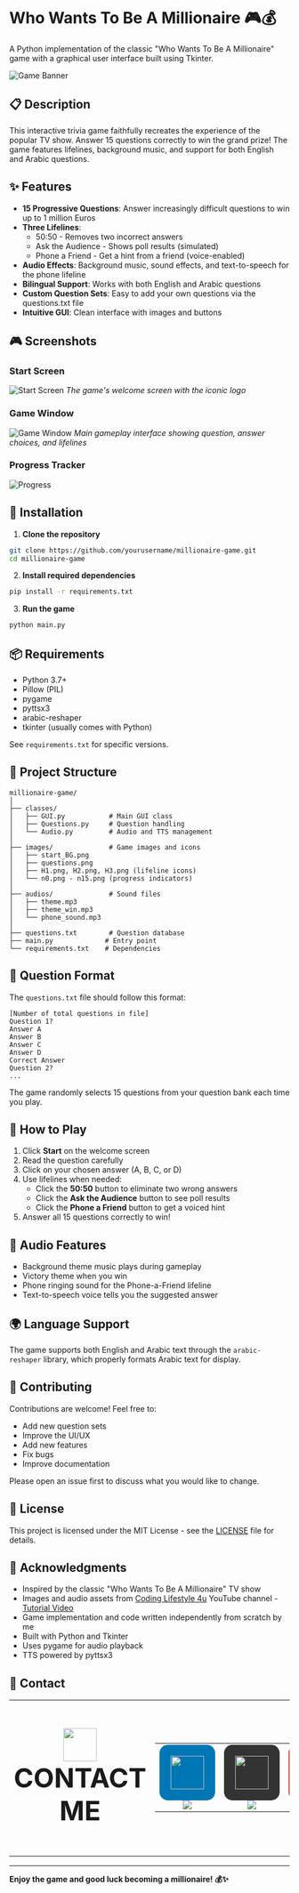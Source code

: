 # Who Wants To Be A Millionaire 🎮💰

A Python implementation of the classic "Who Wants To Be A Millionaire" game with a graphical user interface built using Tkinter.

![Game Banner](images/start_BG.png)

## 📋 Description

This interactive trivia game faithfully recreates the experience of the popular TV show. Answer 15 questions correctly to win the grand prize! The game features lifelines, background music, and support for both English and Arabic questions.

## ✨ Features

- **15 Progressive Questions**: Answer increasingly difficult questions to win up to 1 million Euros
- **Three Lifelines**:
  - 50:50 - Removes two incorrect answers
  - Ask the Audience - Shows poll results (simulated)
  - Phone a Friend - Get a hint from a friend (voice-enabled)
- **Audio Effects**: Background music, sound effects, and text-to-speech for the phone lifeline
- **Bilingual Support**: Works with both English and Arabic questions
- **Custom Question Sets**: Easy to add your own questions via the questions.txt file
- **Intuitive GUI**: Clean interface with images and buttons

## 🎮 Screenshots

### Start Screen
![Start Screen](images/start_screen.png)
*The game's welcome screen with the iconic logo*

### Game Window
![Game Window](images/game_window.png)
*Main gameplay interface showing question, answer choices, and lifelines*

### Progress Tracker
![Progress](images/n1.png)

## 🚀 Installation

1. **Clone the repository**
```bash
git clone https://github.com/yourusername/millionaire-game.git
cd millionaire-game
```

2. **Install required dependencies**
```bash
pip install -r requirements.txt
```

3. **Run the game**
```bash
python main.py
```

## 📦 Requirements

- Python 3.7+
- Pillow (PIL)
- pygame
- pyttsx3
- arabic-reshaper
- tkinter (usually comes with Python)

See `requirements.txt` for specific versions.

## 📁 Project Structure

```
millionaire-game/
│
├── classes/
│   ├── GUI.py           # Main GUI class
│   ├── Questions.py     # Question handling
│   └── Audio.py         # Audio and TTS management
│
├── images/              # Game images and icons
│   ├── start_BG.png
│   ├── questions.png
│   ├── H1.png, H2.png, H3.png (lifeline icons)
│   └── n0.png - n15.png (progress indicators)
│
├── audios/              # Sound files
│   ├── theme.mp3
│   ├── theme_win.mp3
│   └── phone_sound.mp3
│
├── questions.txt        # Question database
├── main.py             # Entry point
└── requirements.txt    # Dependencies
```

## 📝 Question Format

The `questions.txt` file should follow this format:

```
[Number of total questions in file]
Question 1?
Answer A
Answer B
Answer C
Answer D
Correct Answer
Question 2?
...
```

The game randomly selects 15 questions from your question bank each time you play.

## 🎯 How to Play

1. Click **Start** on the welcome screen
2. Read the question carefully
3. Click on your chosen answer (A, B, C, or D)
4. Use lifelines when needed:
   - Click the **50:50** button to eliminate two wrong answers
   - Click the **Ask the Audience** button to see poll results
   - Click the **Phone a Friend** button to get a voiced hint
5. Answer all 15 questions correctly to win!

## 🎵 Audio Features

- Background theme music plays during gameplay
- Victory theme when you win
- Phone ringing sound for the Phone-a-Friend lifeline
- Text-to-speech voice tells you the suggested answer

## 🌍 Language Support

The game supports both English and Arabic text through the `arabic-reshaper` library, which properly formats Arabic text for display.

## 🤝 Contributing

Contributions are welcome! Feel free to:

- Add new question sets
- Improve the UI/UX
- Add new features
- Fix bugs
- Improve documentation

Please open an issue first to discuss what you would like to change.

## 📄 License

This project is licensed under the MIT License - see the [LICENSE](LICENSE) file for details.

## 🙏 Acknowledgments

- Inspired by the classic "Who Wants To Be A Millionaire" TV show
- Images and audio assets from [Coding Lifestyle 4u](https://www.youtube.com/@codinglifestyle4u) YouTube channel - [Tutorial Video](https://www.youtube.com/watch?v=uj_52lCH4I8)
- Game implementation and code written independently from scratch by me
- Built with Python and Tkinter
- Uses pygame for audio playback
- TTS powered by pyttsx3

## 📧 Contact

<!-- CONTACT -->
<table align="center" width="80%">
<tr>
  <td width="40%" align="center" valign="middle">
    <p style="font-size:48px;">
      <img src="https://user-images.githubusercontent.com/74038190/235294019-40007353-6219-4ec5-b661-b3c35136dd0b.gif" width="60" height="60" valign="middle" />
      <strong>CONTACT ME</strong>
    </p>
  </td>
  <td width="60%" align="center">
    <table>
      <tr>
        <td align="center" width="25%">
          <a href="https://www.linkedin.com/in/amr-ashraf-86457134a/" target="_blank">
            <div style="background-color:#0077B5; padding:20px; border-radius:15px; display:inline-block;">
              <img src="https://user-images.githubusercontent.com/74038190/235294012-0a55e343-37ad-4b0f-924f-c8431d9cc7b3.gif" width="60" height="60" />
            </div><br>
            <img src="https://img.shields.io/badge/LinkedIn-0077B5?style=for-the-badge&logo=linkedin&logoColor=white" />
          </a>
        </td>
        <td align="center" width="25%">
          <a href="https://github.com/TendoPain18" target="_blank">
            <div style="background-color:#333333; padding:20px; border-radius:15px; display:inline-block;">
              <img src="https://user-images.githubusercontent.com/74038190/235294010-ec412ef5-e3da-4efa-b1d4-0ab4d4638755.gif" width="60" height="60" />
            </div><br>
            <img src="https://img.shields.io/badge/GitHub-100000?style=for-the-badge&logo=github&logoColor=white" />
          </a>
        </td>
        <td align="center" width="25%">
          <a href="mailto:amrgadalla01@gmail.com">
            <div style="background-color:#D14836; padding:20px; border-radius:15px; display:inline-block;">
              <img src="https://user-images.githubusercontent.com/74038190/235294019-40007353-6219-4ec5-b661-b3c35136dd0b.gif" width="60" height="60" />
            </div><br>
            <img src="https://img.shields.io/badge/Gmail-D14836?style=for-the-badge&logo=gmail&logoColor=white" />
          </a>
        </td>
        <td align="center" width="25%">
          <a href="https://www.facebook.com/amr.ashraf.7311/" target="_blank">
            <div style="background-color:#1877F2; padding:20px; border-radius:15px; display:inline-block;">
              <img src="https://user-images.githubusercontent.com/74038190/235294010-ec412ef5-e3da-4efa-b1d4-0ab4d4638755.gif" width="60" height="60" />
            </div><br>
            <img src="https://img.shields.io/badge/Facebook-1877F2?style=for-the-badge&logo=facebook&logoColor=white" />
          </a>
        </td>
      </tr>
    </table>
  </td>
</tr>
</table>

---

**Enjoy the game and good luck becoming a millionaire! 💰✨**
